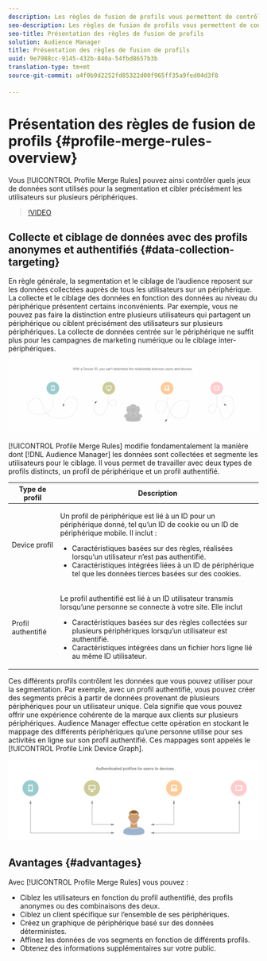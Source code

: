 ```yaml
---
description: Les règles de fusion de profils vous permettent de contrôler les jeux de données utilisés pour la segmentation et de cibler une personne avec précision sur plusieurs périphériques.
seo-description: Les règles de fusion de profils vous permettent de contrôler les jeux de données utilisés pour la segmentation et de cibler une personne avec précision sur plusieurs périphériques.
seo-title: Présentation des règles de fusion de profils
solution: Audience Manager
title: Présentation des règles de fusion de profils
uuid: 9e7988cc-9145-432b-840a-54fbd8657b3b
translation-type: tm+mt
source-git-commit: a4f0b9d2252fd85322d00f965ff35a9fed04d3f8

---
```



# Présentation des règles de fusion de profils {#profile-merge-rules-overview}

Vous [!UICONTROL Profile Merge Rules] pouvez ainsi contrôler quels jeux de données sont utilisés pour la segmentation et cibler précisément les utilisateurs sur plusieurs périphériques.

>[!VIDEO](https://video.tv.adobe.com/v/28974?captions=fre_fr)

## Collecte et ciblage de données avec des profils anonymes et authentifiés {#data-collection-targeting}

En règle générale, la segmentation et le ciblage de l’audience reposent sur les données collectées auprès de tous les utilisateurs sur un périphérique. La collecte et le ciblage des données en fonction des données au niveau du périphérique présentent certains inconvénients. Par exemple, vous ne pouvez pas faire la distinction entre plusieurs utilisateurs qui partagent un périphérique ou ciblent précisément des utilisateurs sur plusieurs périphériques. La collecte de données centrée sur le périphérique ne suffit plus pour les campagnes de marketing numérique ou le ciblage inter-périphériques.

![](assets/unauthenticated2.png)

[!UICONTROL Profile Merge Rules] modifie fondamentalement la manière dont [!DNL Audience Manager] les données sont collectées et segmente les utilisateurs pour le ciblage. Il vous permet de travailler avec deux types de profils distincts, un profil de périphérique et un profil [](../../reference/visitor-authentication-states.md)authentifié.

<table id="table_CE98C0E32A964B27804736A896233869"> 
 <thead> 
  <tr> 
   <th colname="col1" class="entry"> Type de profil </th> 
   <th colname="col2" class="entry"> Description </th> 
  </tr> 
 </thead>
 <tbody> 
  <tr> 
   <td colname="col1"> Device  profil </td> 
   <td colname="col2"> <p>Un profil de périphérique est lié à un ID pour un périphérique donné, tel qu’un ID de cookie ou un ID de périphérique mobile. Il inclut : </p> <p>
     <ul id="ul_0420875DE65E44FFAC76E0DD205CFEC4"> 
      <li id="li_044AD85C644A41FB8EF48164BAC0CE34">Caractéristiques basées sur des règles, réalisées lorsqu’un utilisateur n’est pas authentifié. </li> 
      <li id="li_984D9790A6984139AFCFC2DFE4DF1BFC">Caractéristiques intégrées liées à un ID de périphérique tel que les données tierces basées sur des cookies. </li>
     </ul> </p> </td>
  </tr>
  <tr> 
   <td colname="col1"> Profil authentifié </td> 
   <td colname="col2"> <p>Le profil authentifié est lié à un ID utilisateur transmis lorsqu’une personne se connecte à votre site. Elle inclut </p>
    <ul id="ul_18319CAA875148DBAE095134D42637B3"> 
     <li id="li_E24BD33E049849E5A594B0750F530475">Caractéristiques basées sur des règles collectées sur plusieurs périphériques lorsqu’un utilisateur est authentifié. </li>
     <li id="li_531AC9E0EC9D45108457FEC8E8D4E66C">Caractéristiques intégrées dans un fichier hors ligne lié au même ID utilisateur. </li>
    </ul> </td>
  </tr>
 </tbody>
</table>

Ces différents profils contrôlent les données que vous pouvez utiliser pour la segmentation. Par exemple, avec un profil [](../../reference/visitor-authentication-states.md)authentifié, vous pouvez créer des segments précis à partir de données provenant de plusieurs périphériques pour un utilisateur unique. Cela signifie que vous pouvez offrir une expérience cohérente de la marque aux clients sur plusieurs périphériques. Audience Manager effectue cette opération en stockant le mappage des différents périphériques qu’une personne utilise pour ses activités en ligne sur son profil [](../../reference/visitor-authentication-states.md)authentifié. Ces mappages sont appelés le [!UICONTROL Profile Link Device Graph].

![](assets/authenticated2.png)

## Avantages {#advantages}

Avec [!UICONTROL Profile Merge Rules] vous pouvez :

* Ciblez les utilisateurs en fonction du profil [](../../reference/visitor-authentication-states.md)authentifié, des profils anonymes ou des combinaisons des deux.
* Ciblez un client spécifique sur l’ensemble de ses périphériques.
* Créez un graphique de périphérique basé sur des données déterministes.
* Affinez les données de vos segments en fonction de différents profils.
* Obtenez des informations supplémentaires sur votre public.
